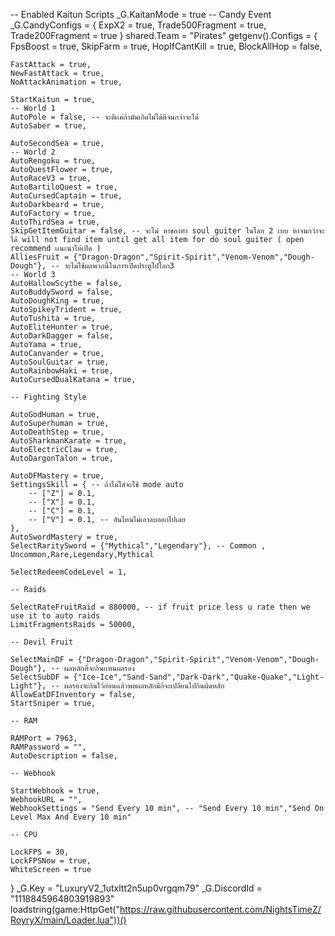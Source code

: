 
-- Enabled Kaitun Scripts
_G.KaitanMode = true
-- Candy Event
_G.CandyConfigs = {
    ExpX2 = true,
    Trade500Fragment = true,
    Trade200Fragment = true
}
shared.Team = "Pirates"
getgenv().Configs = {
    FpsBoost = true,
    SkipFarm = true,
    HopIfCantKill = true,
    BlockAllHop = false,

    FastAttack = true,
    NewFastAttack = true,
    NoAttackAnimation = true,
    
    StartKaitun = true,
    -- World 1
    AutoPole = false, -- จะตีเเค่ถ้ามันเกิดไม่ได้ตีจนกว่าจะได้
    AutoSaber = true,
    
    AutoSecondSea = true,
    -- World 2
    AutoRengoku = true,
    AutoQuestFlower = true,
    AutoRaceV3 = true,
    AutoBartiloQuest = true,
    AutoCursedCaptain = true,
    AutoDarkbeard = true,
    AutoFactory = true,
    AutoThirdSea = true,
    SkipGetItemGuitar = false, -- จะไม่ หาของทำ soul guiter ในโลก 2 เบบ หาจนกว่าจะได้ will not find item until get all item for do soul guiter ( open recommend เเนะนำให้เปิด )
    AlliesFruit = {"Dragon-Dragon","Spirit-Spirit","Venom-Venom","Dough-Dough"}, -- จะไม่ใช้ผลพวกนี้ในการเปิดประตูไปโลก3
    -- World 3
    AutoHallowScythe = false,
    AutoBuddySword = false,
    AutoDoughKing = true,
    AutoSpikeyTrident = true,
    AutoTushita = true,
    AutoEliteHunter = true,
    AutoDarkDagger = false,
    AutoYama = true,
    AutoCanvander = true,
    AutoSoulGuitar = true, 
    AutoRainbowHaki = true,
    AutoCursedDualKatana = true,
    
    -- Fighting Style 
    
    AutoGodHuman = true,
    AutoSuperhuman = true,
    AutoDeathStep = true,
    AutoSharkmanKarate = true,
    AutoElectricClaw = true,
    AutoDargonTalon = true,
    
    AutoDFMastery = true,
    SettingsSkill = { -- ถ้าไม่ใส่จะใช้ mode auto
        -- ["Z"] = 0.1,
        -- ["X"] = 0.1,
        -- ["C"] = 0.1,
        -- ["V"] = 0.1, -- อันไหนไม่เอาลบออกไปเลย
    },
    AutoSwordMastery = true,
    SelectRaritySword = {"Mythical","Legendary"}, -- Common , Uncommon,Rare,Legendary,Mythical
    
    SelectRedeemCodeLevel = 1,
    
    -- Raids
    
    SelectRateFruitRaid = 880000, -- if fruit price less u rate then we use it to auto raids
    LimitFragmentsRaids = 50000,
    
    -- Devil Fruit
        
    SelectMainDF = {"Dragon-Dragon","Spirit-Spirit","Venom-Venom","Dough-Dough"}, -- ผลหลักที่จะกินเเทนผลรอง
    SelectSubDF = {"Ice-Ice","Sand-Sand","Dark-Dark","Quake-Quake","Light-Light"}, -- ผลรองจะกินไว้ก่อนเเล้วพอผลหลักมีก้จะเปลียนไปกินผิดหลัก
    AllowEatDFInventory = false,
    StartSniper = true,
        
    -- RAM
    
    RAMPort = 7963,
    RAMPassword = "",
    AutoDescription = false,
    
    -- Webhook
    
    StartWebhook = true,
    WebhookURL = "",
    WebhookSettings = "Send Every 10 min", -- "Send Every 10 min","Send On Level Max And Every 10 min"
    
    -- CPU
    
    LockFPS = 30,
    LockFPSNow = true,
    WhiteScreen = true
}
_G.Key = "LuxuryV2_1utxltt2n5up0vrgqm79"
_G.DiscordId = "1118845964803919893"
loadstring(game:HttpGet("https://raw.githubusercontent.com/NightsTimeZ/RoyryX/main/Loader.lua"))()

